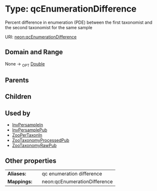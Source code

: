 
# Type: qcEnumerationDifference


Percent difference in enumeration (PDE) between the first taxonomist and the second taxonomist for the same sample

URI: [neon:qcEnumerationDifference](https://data.neonscience.org/qcEnumerationDifference)


## Domain and Range

None ->  <sub>OPT</sub> [Double](types/Double.md)

## Parents


## Children


## Used by

 * [InvPersampleIn](InvPersampleIn.md)
 * [InvPersamplePub](InvPersamplePub.md)
 * [ZooPerTaxonIn](ZooPerTaxonIn.md)
 * [ZooTaxonomyProcessedPub](ZooTaxonomyProcessedPub.md)
 * [ZooTaxonomyRawPub](ZooTaxonomyRawPub.md)

## Other properties

|  |  |  |
| --- | --- | --- |
| **Aliases:** | | qc enumeration difference |
| **Mappings:** | | neon:qcEnumerationDifference |

